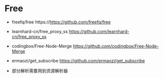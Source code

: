 # Free
* freefq/free  https://https://github.com/freefq/free
* learnhard-cn/free_proxy_ss  https://github.com/learnhard-cn/free_proxy_ss
* codingbox/Free-Node-Merge  https://github.com/codingbox/Free-Node-Merge
* ermaozi/get_subscribe  https://github.com/ermaozi/get_subscribe

* 部分解析需要用到资源解析器
